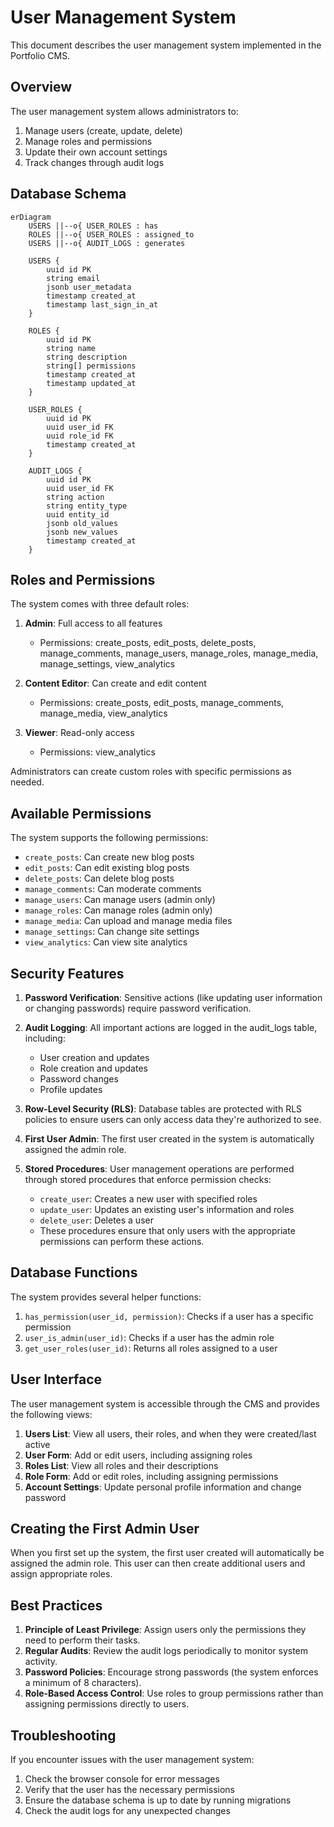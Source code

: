 # User Management System

This document describes the user management system implemented in the Portfolio CMS.

## Overview

The user management system allows administrators to:

1. Manage users (create, update, delete)
2. Manage roles and permissions
3. Update their own account settings
4. Track changes through audit logs

## Database Schema

```mermaid
erDiagram
    USERS ||--o{ USER_ROLES : has
    ROLES ||--o{ USER_ROLES : assigned_to
    USERS ||--o{ AUDIT_LOGS : generates

    USERS {
        uuid id PK
        string email
        jsonb user_metadata
        timestamp created_at
        timestamp last_sign_in_at
    }

    ROLES {
        uuid id PK
        string name
        string description
        string[] permissions
        timestamp created_at
        timestamp updated_at
    }

    USER_ROLES {
        uuid id PK
        uuid user_id FK
        uuid role_id FK
        timestamp created_at
    }

    AUDIT_LOGS {
        uuid id PK
        uuid user_id FK
        string action
        string entity_type
        uuid entity_id
        jsonb old_values
        jsonb new_values
        timestamp created_at
    }
```

## Roles and Permissions

The system comes with three default roles:

1. **Admin**: Full access to all features
   - Permissions: create_posts, edit_posts, delete_posts, manage_comments, manage_users, manage_roles, manage_media, manage_settings, view_analytics

2. **Content Editor**: Can create and edit content
   - Permissions: create_posts, edit_posts, manage_comments, manage_media, view_analytics

3. **Viewer**: Read-only access
   - Permissions: view_analytics

Administrators can create custom roles with specific permissions as needed.

## Available Permissions

The system supports the following permissions:

- `create_posts`: Can create new blog posts
- `edit_posts`: Can edit existing blog posts
- `delete_posts`: Can delete blog posts
- `manage_comments`: Can moderate comments
- `manage_users`: Can manage users (admin only)
- `manage_roles`: Can manage roles (admin only)
- `manage_media`: Can upload and manage media files
- `manage_settings`: Can change site settings
- `view_analytics`: Can view site analytics

## Security Features

1. **Password Verification**: Sensitive actions (like updating user information or changing passwords) require password verification.

2. **Audit Logging**: All important actions are logged in the audit_logs table, including:
   - User creation and updates
   - Role creation and updates
   - Password changes
   - Profile updates

3. **Row-Level Security (RLS)**: Database tables are protected with RLS policies to ensure users can only access data they're authorized to see.

4. **First User Admin**: The first user created in the system is automatically assigned the admin role.

5. **Stored Procedures**: User management operations are performed through stored procedures that enforce permission checks:
   - `create_user`: Creates a new user with specified roles
   - `update_user`: Updates an existing user's information and roles
   - `delete_user`: Deletes a user
   - These procedures ensure that only users with the appropriate permissions can perform these actions.

## Database Functions

The system provides several helper functions:

1. `has_permission(user_id, permission)`: Checks if a user has a specific permission
2. `user_is_admin(user_id)`: Checks if a user has the admin role
3. `get_user_roles(user_id)`: Returns all roles assigned to a user

## User Interface

The user management system is accessible through the CMS and provides the following views:

1. **Users List**: View all users, their roles, and when they were created/last active
2. **User Form**: Add or edit users, including assigning roles
3. **Roles List**: View all roles and their descriptions
4. **Role Form**: Add or edit roles, including assigning permissions
5. **Account Settings**: Update personal profile information and change password

## Creating the First Admin User

When you first set up the system, the first user created will automatically be assigned the admin role. This user can then create additional users and assign appropriate roles.

## Best Practices

1. **Principle of Least Privilege**: Assign users only the permissions they need to perform their tasks.
2. **Regular Audits**: Review the audit logs periodically to monitor system activity.
3. **Password Policies**: Encourage strong passwords (the system enforces a minimum of 8 characters).
4. **Role-Based Access Control**: Use roles to group permissions rather than assigning permissions directly to users.

## Troubleshooting

If you encounter issues with the user management system:

1. Check the browser console for error messages
2. Verify that the user has the necessary permissions
3. Ensure the database schema is up to date by running migrations
4. Check the audit logs for any unexpected changes
